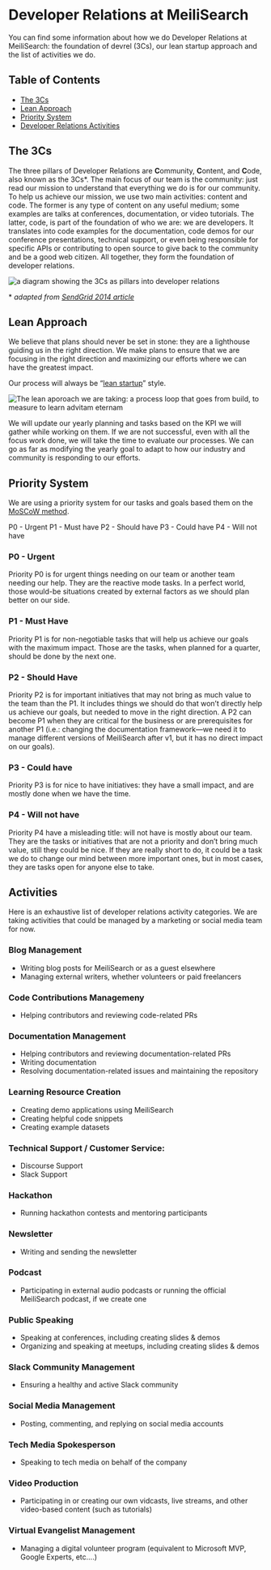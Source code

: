 # Developer Relations at MeiliSearch
You can find some information about how we do Developer Relations at MeiliSearch: the foundation of devrel (3Cs), our lean startup approach and the list of activities we do.

## Table of Contents
- [The 3Cs](#the-3cs)
- [Lean Approach](#lean-approach)
- [Priority System](#priority-system)
- [Developer Relations Activities](#activities)


## The 3Cs
The three pillars of Developer Relations are **C**ommunity, **C**ontent, and **C**ode, also known as the 3Cs*. The main focus of our team is the community: just read our mission to understand that everything we do is for our community. To help us achieve our mission, we use two main activities: content and code. The former is any type of content on any useful medium; some examples are talks at conferences, documentation, or video tutorials. The latter, code, is part of the foundation of who we are: we are developers. It translates into code examples for the documentation, code demos for our conference presentations, technical support, or even being responsible for specific APIs or contributing to open source to give back to the community and be a good web citizen. All together, they form the foundation of developer relations.

![a diagram showing the 3Cs as pillars into developer relations](img/3Cs.png)

\* *adapted from [SendGrid 2014 article](https://sendgrid.com/blog/3-cs-developer-relations/)*

## Lean Approach
We believe that plans should never be set in stone: they are a lighthouse guiding us in the right direction. We make plans to ensure that we are focusing in the right direction and maximizing our efforts where we can have the greatest impact.

Our process will always be “[lean startup](http://theleanstartup.com/principles)” style.

![The lean aporoach we are taking: a process loop that goes from build, to measure to learn advitam eternam](img/lean_devrel.png)

We will update our yearly planning and tasks based on the KPI we will gather while working on them. If we are not successful, even with all the focus work done, we will take the time to evaluate our processes. We can go as far as modifying the yearly goal to adapt to how our industry and community is responding to our efforts.

## Priority System
We are using a priority system for our tasks and goals based them on the [MoSCoW method](https://en.wikipedia.org/wiki/MoSCoW_method).

P0 - Urgent
P1 - Must have
P2 - Should have
P3 - Could have
P4 - Will not have

### P0 - Urgent
Priority P0 is for urgent things needing on our team or another team needing our help. They are the reactive mode tasks. In a perfect world, those would-be situations created by external factors as we should plan better on our side.

### P1 - Must Have
Priority P1 is for non-negotiable tasks that will help us achieve our goals with the maximum impact. Those are the tasks, when planned for a quarter, should be done by the next one.

### P2 - Should Have
Priority P2 is for important initiatives that may not bring as much value to the team than the P1. It includes things we should do that won’t directly help us achieve our goals, but needed to move in the right direction. A P2 can become P1 when they are critical for the business or are prerequisites for another P1 (i.e.: changing the documentation framework—we need it to manage different versions of MeiliSearch after v1, but it has no direct impact on our goals).

### P3 - Could have
Priority P3 is for nice to have initiatives: they have a small impact, and are mostly done when we have the time.

### P4 - Will not have
Priority P4 have a misleading title: will not have is mostly about our team. They are the tasks or initiatives that are not a priority and don’t bring much value, still they could be nice. If they are really short to do, it could be a task we do to change our mind between more important ones, but in most cases, they are tasks open for anyone else to take.

## Activities
Here is an exhaustive list of developer relations activity categories. We are taking activities that could be managed by a marketing or social media team for now.

### Blog Management
- Writing blog posts for MeiliSearch or as a guest elsewhere
- Managing external writers, whether volunteers or paid freelancers

### Code Contributions Managemeny
- Helping contributors and reviewing code-related PRs

### Documentation Management
- Helping contributors and reviewing documentation-related PRs
- Writing documentation
- Resolving documentation-related issues and maintaining the repository

### Learning Resource Creation
- Creating demo applications using MeiliSearch
- Creating helpful code snippets
- Creating example datasets

### Technical Support / Customer Service:
- Discourse Support
- Slack Support

### Hackathon
- Running hackathon contests and mentoring participants

### Newsletter
- Writing and sending the newsletter

### Podcast
- Participating in external audio podcasts or running the official MeiliSearch podcast, if we create one

### Public Speaking
- Speaking at conferences, including creating slides & demos
- Organizing and speaking at meetups, including creating slides & demos

### Slack Community Management
- Ensuring a healthy and active Slack community

### Social Media Management
- Posting, commenting, and replying on social media accounts

### Tech Media Spokesperson
- Speaking to tech media on behalf of the company

### Video Production
- Participating in or creating our own vidcasts, live streams, and other video-based content (such as tutorials)

### Virtual Evangelist Management
- Managing a digital volunteer program (equivalent to Microsoft MVP, Google Experts, etc....)
